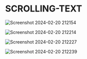 # SCROLLING-TEXT
![Screenshot 2024-02-20 212154](https://github.com/Amisha0971/SCROLLING-TEXT-HTML-CSS/assets/136344215/285ad61a-f43f-422b-8e4d-f4c0c8753088)

![Screenshot 2024-02-20 212214](https://github.com/Amisha0971/SCROLLING-TEXT-HTML-CSS/assets/136344215/d4aa4c57-f0f8-41b3-a762-61334334a9c9)

![Screenshot 2024-02-20 212227](https://github.com/Amisha0971/SCROLLING-TEXT-HTML-CSS/assets/136344215/4e528099-8460-4d8b-a3a6-033e0bf39aac)

![Screenshot 2024-02-20 212239](https://github.com/Amisha0971/SCROLLING-TEXT-HTML-CSS/assets/136344215/62b2c843-8e3e-4f33-a6be-3ea3a09367e8)

